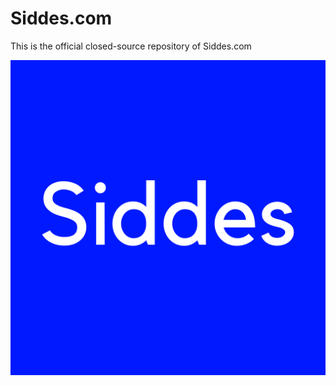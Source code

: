 # Siddes.com

This is the official closed-source repository of Siddes.com

<img src="/public/img/logo_high_res.png">
